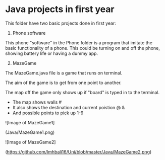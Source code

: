 # Java projects in first year

This folder have two basic projects done in first year:

1. Phone software

This phone "software" in the Phone folder is a program that imitate the basic functionality of a phone. This could be turning on and off the phone, showing battery life or having a dummy app.

2. MazeGame

The MazeGame.java file is a game that runs on terminal.

The aim of the game is to get from one point to another.

The map off the game only shows up if "board" is typed in to the terminal.

* The map shows walls #
* It also shows the destination and current poistion @ &
* And possible points to pick up 1-9

![Image of MazeGame1]

(Java/MazeGame1.png)

![Image of MazeGame2]

(https://github.com/lmhbali16/Uni/blob/master/Java/MazeGame2.png)

